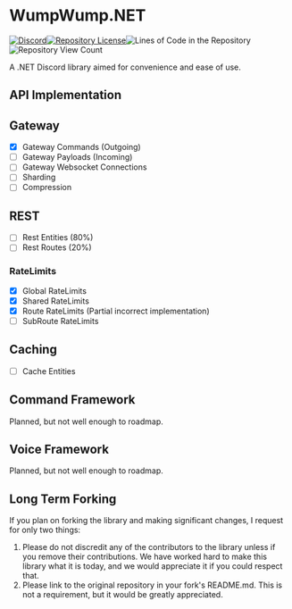 # WumpWump.NET

<a href="https://discord.gg/6bjPzA8P6h"><img src="https://img.shields.io/discord/1070516376046944286?style=flat-square&logo=discord&label=Discord" alt="Discord"></a><a href="/LICENSE"><img src="https://img.shields.io/github/license/OoLunar/WumpWump.NET?style=flat-square&logo=github" alt="Repository License"></a><img src="https://img.shields.io/endpoint?url=https%3A%2F%2Fghloc.vercel.app%2Fapi%2FOoLunar%2FWumpWump.NET%2Fbadge&style=flat-square&logo=github&label=Lines%20of%20Code" alt="Lines of Code in the Repository"><img src="https://cloudflare-route-tracker.oolunar.workers.dev/github/oolunar/wumpwump.net?style=flat-square&label=Profile%20Views&color=6b73db&logo=github&logoEmbed" alt="Repository View Count"/>

A .NET Discord library aimed for convenience and ease of use.

## API Implementation

## Gateway
- [x] Gateway Commands (Outgoing)
- [ ] Gateway Payloads (Incoming)
- [ ] Gateway Websocket Connections
- [ ] Sharding
- [ ] Compression

## REST
- [ ] Rest Entities (80%)
- [ ] Rest Routes (20%)

### RateLimits
- [x] Global RateLimits
- [x] Shared RateLimits
- [x] Route RateLimits (Partial incorrect implementation)
- [ ] SubRoute RateLimits

## Caching
- [ ] Cache Entities

## Command Framework
Planned, but not well enough to roadmap.

## Voice Framework
Planned, but not well enough to roadmap.

## Long Term Forking

If you plan on forking the library and making significant changes, I request for only two things:

1. Please do not discredit any of the contributors to the library unless if you remove their contributions. We have worked hard to make this library what it is today, and we would appreciate it if you could respect that.
2. Please link to the original repository in your fork's README.md. This is not a requirement, but it would be greatly appreciated.
